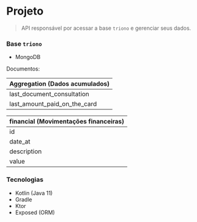 # Projeto
> API responsável por acessar a base `triono` e gerenciar seus dados.

### Base `triono`
- MongoDB

Documentos:

| Aggregation (Dados acumulados) |
|--------|
| last_document_consultation |
| last_amount_paid_on_the_card |

| financial (Movimentações financeiras) |
|--------|
| id |
| date_at |
| description |
| value |

### Tecnologias
- Kotlin (Java 11)
- Gradle
- Ktor
- Exposed (ORM)